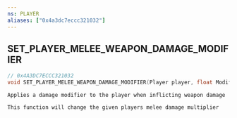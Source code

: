 ```yaml
---
ns: PLAYER
aliases: ["0x4a3dc7eccc321032"]
---
```

## SET_PLAYER_MELEE_WEAPON_DAMAGE_MODIFIER

```c
// 0x4A3DC7ECCC321032
void SET_PLAYER_MELEE_WEAPON_DAMAGE_MODIFIER(Player player, float Modifier, bool AffectsUnarmed);
```

```
Applies a damage modifier to the player when inflicting weapon damage

This function will change the given players melee damage multiplier
```
